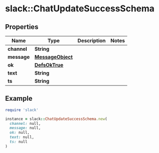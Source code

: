 # slack::ChatUpdateSuccessSchema

## Properties

| Name | Type | Description | Notes |
| ---- | ---- | ----------- | ----- |
| **channel** | **String** |  |  |
| **message** | [**MessageObject**](MessageObject.md) |  |  |
| **ok** | [**DefsOkTrue**](DefsOkTrue.md) |  |  |
| **text** | **String** |  |  |
| **ts** | **String** |  |  |

## Example

```ruby
require 'slack'

instance = slack::ChatUpdateSuccessSchema.new(
  channel: null,
  message: null,
  ok: null,
  text: null,
  ts: null
)
```


